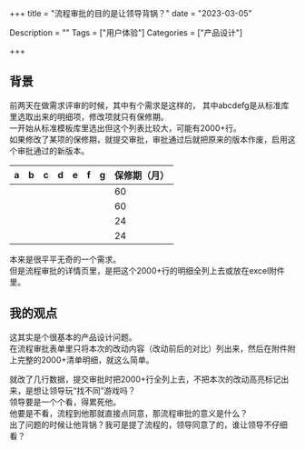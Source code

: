 +++
title = "流程审批的目的是让领导背锅？"
date = "2023-03-05"

Description = ""
Tags = ["用户体验"]
Categories = ["产品设计"]

+++
## 背景
前两天在做需求评审的时候，其中有个需求是这样的，
其中abcdefg是从标准库里选取出来的明细项，修改项就只有保修期。  
一开始从标准模板库里选出但这个列表比较大，可能有2000+行。  
如果修改了某项的保修期，就提交审批，审批通过后就把原来的版本作废，启用这个审批通过的新版本。

| a   | b   | c   | d   | e   | f   | g   | 保修期（月） |
|-----|-----|-----|-----|-----|-----|-----|--------|
|     |     |     |     |     |     |     | 60     |
|     |     |     |     |     |     |     | 60     |
|     |     |     |     |     |     |     | 24     |
|     |     |     |     |     |     |     | 24     |

本来是很平平无奇的一个需求。  
但是流程审批的详情页里，是把这个2000+行的明细全列上去或放在excel附件里。

## 我的观点

这其实是个很基本的产品设计问题。  
在流程审批表单里只将本次的改动内容（改动前后的对比）列出来，然后在附件附上完整的2000+清单明细，就这么简单。

就改了几行数据，提交审批时把2000+行全列上去，不把本次的改动高亮标记出来，是想让领导玩“找不同”游戏吗？  
领导要是一个个看，得累死他。  
他要是不看，流程到他那就直接点同意，那流程审批的意义是什么？  
出了问题的时候让他背锅？我可是提了流程的，领导同意了的，谁让领导不仔细看？  